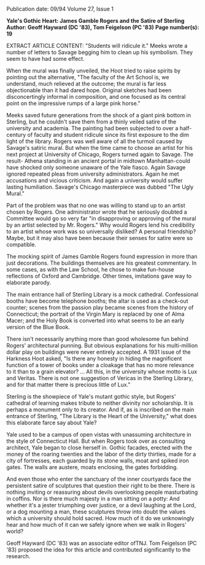 Publication date: 09/94
Volume 27, Issue 1

**Yale's Gothic Heart: James Gamble Rogers and the Satire of Sterling**
**Author: Geoff Hayward (DC '83), Tom Feigelson (PC '83)**
**Page number(s): 19**

EXTRACT ARTICLE CONTENT:
"Students will ridicule it." Meeks wrote a 
number of letters to Savage begging him to 
clean up his symbolism. They seem to have 
had some effect. 

When the mural was finally unveiled, 
the Hoot tried to raise spirits by pointing 
out the alternative, "The faculty of the Art 
School is, we understand, much relieved at 
the outcome; the mural is far less 
objectionable than it had dared hope. 
Original sketches had been disconcertingly 
informal in composition, and one focused 
as its central point on the impressive rumps 
of a large pink horse." 

Meeks saved future generations from 
the shock of a giant pink bottom in 
Sterling, but he couldn't save them from a 
thinly veiled satire of the university and 
academia. The painting had been subjected 
to over a half-century 
of faculty and student 
ridicule since its first 
exposure to the dim 
light of the library. 
Rogers was well 
aware of all 
the 
turmoil caused by 
Savage's satiric mural. 
But when the time 
came to choose an 
artist for his next 
project 
at 
University of Chicago, 
Rogers turned again to 
Savage. The result-
Athena standing in an 
ancient 
portal 
in 
midtown Manhattan-could have shocked 
only someone unaware of the Yale fiasco. 
Again Savage ignored repeated pleas from 
university administrators. Again he met 
accusations and vicious criticism. And 
again a university would suffer lasting 
humiliation. Savage's Chicago masterpiece 
was dubbed "The Ugly Mural." 

Part of the problem was that no one 
was willing to stand up to an artist chosen 
by Rogers. One administrator wrote that he 
seriously doubted a Committee would go 
so very far "in disapproving or approving of 
the mural by an artist selected by Mr. 
Rogers." Why would Rogers lend his 
credibility to an artist whose work was so 
universally disliked? A personal friendship? 
Maybe, but it may also have been because 
their senses for satire were so compatible. 

The mocking spirit of James Gamble 
Rogers found expression in more 
than just decorations. The buildings 
themselves are his greatest commentary. In 
some cases, as with the Law School, he 
chose to make fun-house reflections of 
Oxford and Cambridge. Other times, 
imitations gave way to elaborate parody. 

The main entrance hall of Sterling 
Library is a mock cathedral. Confessional 
booths have become telephone booths; the 
altar is used as a check-out counter; scenes 
from the passion play became scenes from 
the history of Connecticut; the portrait of 
the Virgin Mary is replaced by one of Alma 
Macer; and the Holy Book is converted 
into what seems to be an early version of 
the Blue Book. 

There isn't necessarily anything more 
than good wholesome fun behind Rogers' 
architectural punning. But obvious 
explanations for his multi-million dollar 
play on buildings were never entirely 
accepted. A 1931 issue of the Harkness 
Hoot asked, "Is there any honesty in hiding 
the magnificent function of a tower of 
books under a cloakage that has no more 
relevance to it than to a grain elevator? ... 
All this, in the university whose motto is 
Lux and Veritas. There is not one 
suggestion of Vericas in the Sterling 
Library, and for that matter there is 
precious little of Lux." 

Sterling is the showpiece of Yale's 
mutant gothic style, but Rogers' cathedral 
of learning makes tribute to neither 
divinity nor scholarship. It is perhaps a 
monument only to its creator. And if, as is 
inscribed on the main entrance of Sterling, 
"The Library is the Heart of the 
University," what does this elaborate farce 
say about Yale? 

Yale used to be a campus of open vistas 
with unassuming architecture in the style 
of Connecticut Hall. But when Rogers 
took over as consulting architect, Yale 
began to close herself in. Gothic facades, 
erected with the money of the roaring 
twenties and the labor of 
the dirty thirties, made 
for a city of fortresses, 
each guarded by its stone 
walls, moat and spiked 
iron gates. The walls are 
austere, 
moats 
enclosing, the gates 
forbidding. 

And even those who 
enter the sanctuary of the 
inner courtyards face the 
persistent 
satire 
of 
sculptures that question 
their right to be there. 
There is nothing inviting 
or reassuring about devils 
overlooking 
people 
masturbating in coffins. Nor is there much 
majesty in a man sitting on a potty: And 
whether it's a jester triumphing over 
justice, or a devil laughing at the Lord, or a 
dog mounting a man, these sculptures 
throw into doubt the values which a 
university should hold sacred. How much 
of it do we unknowingly hear and how 
much of it can we safely ignore when we 
walk in Rogers' world? 

Geoff Hayward (DC '83) was an associate 
editor ofTNJ. Tom Feigelson (PC '83) 
proposed the idea for this article and 
contributed significantly to the research.